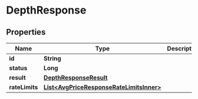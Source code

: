 

# DepthResponse


## Properties

| Name | Type | Description | Notes |
|------------ | ------------- | ------------- | -------------|
|**id** | **String** |  |  [optional] |
|**status** | **Long** |  |  [optional] |
|**result** | [**DepthResponseResult**](DepthResponseResult.md) |  |  [optional] |
|**rateLimits** | [**List&lt;AvgPriceResponseRateLimitsInner&gt;**](AvgPriceResponseRateLimitsInner.md) |  |  [optional] |




